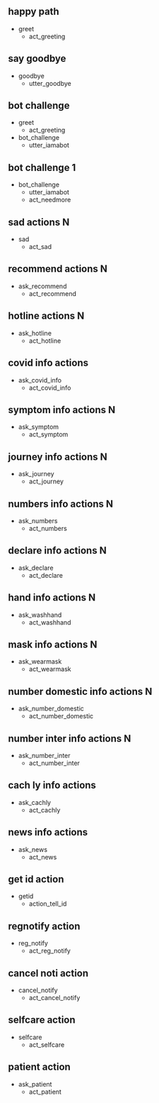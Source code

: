 ## happy path
* greet
  - act_greeting

## say goodbye
* goodbye
  - utter_goodbye

## bot challenge
* greet
  - act_greeting
* bot_challenge
  - utter_iamabot
  
## bot challenge 1
* bot_challenge
  - utter_iamabot
  - act_needmore


## sad actions N
* sad
    - act_sad
    
## recommend actions N
* ask_recommend
    - act_recommend


## hotline actions N
* ask_hotline
    - act_hotline 

## covid info actions
* ask_covid_info
    - act_covid_info

## symptom info actions N
* ask_symptom
    - act_symptom
    
## journey info actions N
* ask_journey
    - act_journey
    
## numbers info actions N
* ask_numbers
    - act_numbers
    
    
## declare info actions N
* ask_declare
    - act_declare

## hand info actions N
* ask_washhand
    - act_washhand
    
## mask info actions N
* ask_wearmask
    - act_wearmask

## number domestic info actions N
* ask_number_domestic
    - act_number_domestic

## number inter info actions N
* ask_number_inter
    - act_number_inter
    
## cach ly  info actions 
* ask_cachly
    - act_cachly

## news info actions 
* ask_news
    - act_news

## get id action
* getid
    - action_tell_id
    
## regnotify action
* reg_notify
    - act_reg_notify
    
## cancel noti action
* cancel_notify
    - act_cancel_notify

## selfcare action
* selfcare
    - act_selfcare
    
## patient action
* ask_patient
    - act_patient